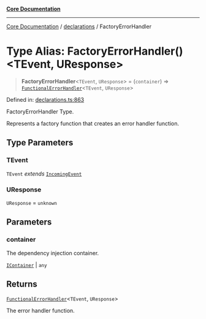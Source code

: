 [**Core Documentation**](../../README.md)

***

[Core Documentation](../../README.md) / [declarations](../README.md) / FactoryErrorHandler

# Type Alias: FactoryErrorHandler()\<TEvent, UResponse\>

> **FactoryErrorHandler**\<`TEvent`, `UResponse`\> = (`container`) => [`FunctionalErrorHandler`](FunctionalErrorHandler.md)\<`TEvent`, `UResponse`\>

Defined in: [declarations.ts:863](https://github.com/stonemjs/core/blob/3581a30de158e951ead319c3cc6abead0be9639f/src/declarations.ts#L863)

FactoryErrorHandler Type.

Represents a factory function that creates an error handler function.

## Type Parameters

### TEvent

`TEvent` *extends* [`IncomingEvent`](../../events/IncomingEvent/classes/IncomingEvent.md)

### UResponse

`UResponse` = `unknown`

## Parameters

### container

The dependency injection container.

[`IContainer`](IContainer.md) | `any`

## Returns

[`FunctionalErrorHandler`](FunctionalErrorHandler.md)\<`TEvent`, `UResponse`\>

The error handler function.
